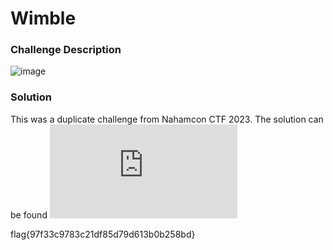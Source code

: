 # Wimble

### Challenge Description
![image](https://github.com/LazyTitan33/CTF-Writeups/assets/80063008/468c6246-07a9-49d3-8f2a-e5ea567476b5)

### Solution
This was a duplicate challenge from Nahamcon CTF 2023. The solution can be found ![here](https://github.com/LazyTitan33/CTF-Writeups/blob/main/Nahamcon2023/Forensics/Fetch.md)

flag{97f33c9783c21df85d79d613b0b258bd}
